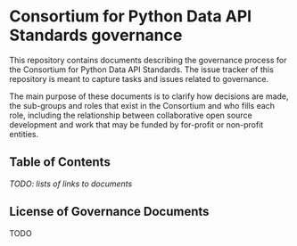 # Consortium for Python Data API Standards governance

This repository contains documents describing the governance process for the
Consortium for Python Data API Standards.  The issue tracker of this repository
is meant to capture tasks and issues related to governance.

The main purpose of these documents is to clarify how decisions are made, the
sub-groups and roles that exist in the Consortium and who fills each role,
including the relationship between collaborative open source development and
work that may be funded by for-profit or non-profit entities.


## Table of Contents

_TODO: lists of links to documents_


## License of Governance Documents

TODO
